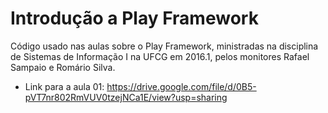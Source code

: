 # Introdução a Play Framework

Código usado nas aulas sobre o Play Framework, ministradas na disciplina de Sistemas de Informação I na UFCG em 2016.1, pelos monitores Rafael Sampaio e Romário Silva.

- Link para a aula 01: https://drive.google.com/file/d/0B5-pVT7nr802RmVUV0tzejNCa1E/view?usp=sharing
